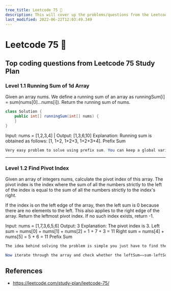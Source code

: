 ```yaml
---
tree_title: Leetcode 75 🚧
description: This will cover up the problems/questions from the Leetcode 75 - Study Plan.
last_modified: 2022-06-22T12:03:49.349
---
```


# Leetcode 75 🚧

## Top coding questions from Leetcode 75 Study Plan

<div class="leetcode75-container">
<div class="leetcode75-item pl0">

### Level 1.1 Running Sum of 1d Array

Given an array nums. We define a running sum of an array as runningSum[i] = sum(nums[0]…nums[i]).
Return the running sum of nums.

```java showLine Numbers
class Solution {
    public int[] runningSum(int[] nums) {
    }
}
```

Input: nums = [1,2,3,4] | Output: [1,3,6,10]
Explanation: Running sum is obtained as follows: [1, 1+2, 1+2+3, 1+2+3+4].
<span class="tag-is-success">Prefix Sum</span>

</div>
<div class="leetcode75-item">

```java
Very easy problem to solve using prefix sum. You can keep a global variable for the sum and keep on iterating through the array and adding the current element to the sum. Along with that you don't need to take any extra space as you can assign the element to the array itself.

```

</div>
</div>

<hr />
<div class="leetcode75-container">
<div class="leetcode75-item pl0">

### Level 1.2 Find Pivot Index

Given an array of integers nums, calculate the pivot index of this array.
The pivot index is the index where the sum of all the numbers strictly to the left of the index is equal to the sum of all the numbers strictly to the index's right.

If the index is on the left edge of the array, then the left sum is 0 because there are no elements to the left. This also applies to the right edge of the array.
Return the leftmost pivot index. If no such index exists, return -1.

Input: nums = [1,7,3,6,5,6] Output: 3
Explanation: The pivot index is 3.
Left sum = nums[0] + nums[1] + nums[2] = 1 + 7 + 3 = 11
Right sum = nums[4] + nums[5] = 5 + 6 = 11
<span class="tag-is-success">Prefix Sum</span>

</div>
<div class="leetcode75-item">

```java
The idea behind solving the problem is simple you just have to find the index where the left sum is equal to the right sum. So you can total the sum of every element from the array. 

Now iterate through the array and check whether the leftSum==sum-leftSum-currentElement if yes then that's your index to be returned, else just add the current element to the leftSum.
```

</div>
</div>

## References

<ul>
<li>

<https://leetcode.com/study-plan/leetcode-75/>

</li>

</ul>
